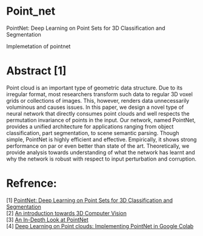 # Point_net

PointNet: Deep Learning on Point Sets for 3D Classification and Segmentation

Implemetation of pointnet

# Abstract [1]

Point cloud is an important type of geometric data structure. Due to its irregular format, most researchers transform such data to regular 3D voxel grids or collections of images. This, however, renders data unnecessarily voluminous and causes issues. In this paper, we design a novel type of neural network that directly consumes point clouds and well respects the permutation invariance of points in the input. Our network, named PointNet, provides a unified architecture for applications ranging from object classification, part segmentation, to scene semantic parsing. Though simple, PointNet is highly efficient and effective. Empirically, it shows strong performance on par or even better than state of the art. Theoretically, we provide analysis towards understanding of what the network has learnt and why the network is robust with respect to input perturbation and corruption.

# Refrence:
[1] [PointNet: Deep Learning on Point Sets for 3D Classification and Segmentation](https://arxiv.org/abs/1612.00593) <br>
[2] [An introduction towards 3D Computer Vision](https://medium.com/@jianshi_94445/an-introduction-towards-3d-computer-vision-71be8ce11956) <br> 
[3] [An In-Depth Look at PointNet](https://medium.com/@luis_gonzales/an-in-depth-look-at-pointnet-111d7efdaa1a) <br>
[4] [Deep Learning on Point clouds: Implementing PointNet in Google Colab](https://towardsdatascience.com/deep-learning-on-point-clouds-implementing-pointnet-in-google-colab-1fd65cd3a263) <br>
